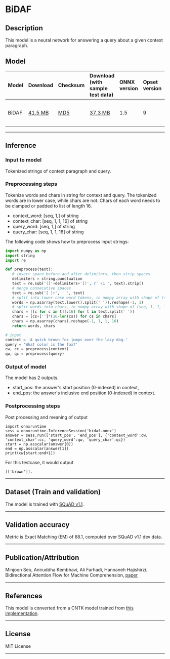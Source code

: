 # BiDAF

 ## Description
This model is a neural network for answering a query about a given context paragraph.

 ## Model

 |Model        |Download  |Checksum|Download (with sample test data)|ONNX version|Opset version|Accuracy |
|-------------|:--------------|:--------------|:--------------|:--------------|:--------------|:--------------|
|BiDAF  |[41.5 MB](https://onnxzoo.blob.core.windows.net/models/opset_9/bidaf/bidaf.onnx) | [MD5](https://onnxzoo.blob.core.windows.net/models/opset_9/bidaf/bidaf-md5.txt) |[37.3 MB](https://onnxzoo.blob.core.windows.net/models/opset_9/bidaf/bidaf.tar.gz)|1.5 |9 |EM of 68.1 in SQuAD v1.1 |

 <hr>

 ## Inference

 ### Input to model
 Tokenized strings of context paragraph and query.

 ### Preprocessing steps
 Tokenize words and chars in string for context and query. The tokenized words are in lower case, while chars are not. Chars of each word needs to be clamped or padded to list of length 16.

* context_word: [seq, 1,] of string
* context_char: [seq, 1, 1, 16] of string
* query_word: [seq, 1,] of string
* query_char: [seq, 1, 1, 16] of string

 The following code shows how to preprocess input strings:

 ```python
import numpy as np
import string
import re

def preprocess(text):
    # insert space before and after delimiters, then strip spaces
    delimiters = string.punctuation
    text = re.sub('(['+delimiters+'])', r' \1 ', text).strip()
    # merge consecutive spaces
    text = re.sub('[ ]+', ' ', text)
    # split into lower-case word tokens, in numpy array with shape of (seq, 1)
    words = np.asarray(text.lower().split(' ')).reshape(-1, 1)
    # split words into chars, in numpy array with shape of (seq, 1, 1, 16)
    chars = [[c for c in t][:16] for t in text.split(' ')]
    chars = [cs+['']*(16-len(cs)) for cs in chars]
    chars = np.asarray(chars).reshape(-1, 1, 1, 16)
    return words, chars

# input
context = 'A quick brown fox jumps over the lazy dog.'
query = 'What color is the fox?'
cw, cc = preprocess(context)
qw, qc = preprocess(query)
```

 ### Output of model
The model has 2 outputs.

* start_pos: the answer's start position (0-indexed) in context,
* end_pos: the answer's inclusive end position (0-indexed) in context.

 ### Postprocessing steps
Post processing and meaning of output
```
import onnxruntime
sess = onnxruntime.InferenceSession('bidaf.onnx')
answer = sess.run(['start_pos', 'end_pos'], {'context_word':cw, 'context_char':cc, 'query_word':qw, 'query_char':qc})
start = np.asscalar(answer[0])
end = np.asscalar(answer[1])
print(cw[start:end+1])
```

For this testcase, it would output
```
[['brown']].
```
<hr>

 ## Dataset (Train and validation)
The model is trained with [SQuAD v1.1](https://rajpurkar.github.io/SQuAD-explorer/explore/1.1/dev/).
<hr>

 ## Validation accuracy
Metric is Exact Matching (EM) of 68.1, computed over SQuAD v1.1 dev data.
<hr>

 ## Publication/Attribution
Minjoon Seo, Aniruddha Kembhavi, Ali Farhadi, Hannaneh Hajishirzi. Bidirectional Attention Flow for Machine Comprehension, [paper](https://arxiv.org/abs/1611.01603)

 <hr>

 ## References
This model is converted from a CNTK model trained from [this implementation](https://github.com/microsoft/CNTK/tree/nikosk/bidaf/Examples/Text/BidirectionalAttentionFlow/squad).
<hr>

 ## License
MIT License
<hr>